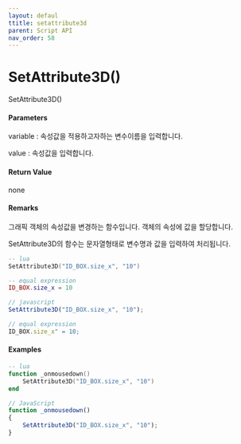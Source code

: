 ```yaml
---
layout: defaul
ttitle: setattribute3d
parent: Script API
nav_order: 58
---
```

# SetAttribute3D\(\)

SetAttribute3D\(\)

#### Parameters

variable : 속성값을 적용하고자하는 변수이름을 입력합니다.

value : 속성값을 입력합니다.

#### Return Value

none

#### Remarks

그래픽 객체의 속성값을 변경하는 함수입니다. 객체의 속성에 값을 할당합니다.

SetAttribute3D의 함수는 문자열형태로 변수명과 값을 입력하여 처리됩니다.

```lua
-- lua
SetAttribute3D("ID_BOX.size_x", "10")

-- equal expression
ID_BOX.size_x = 10
```

```js
// javascript
SetAttribute3D("ID_BOX.size_x", "10");

// equal expression
ID_BOX.size_x" = 10;
```

#### 

#### Examples

```lua
-- lua
function _onmousedown()
    SetAttribute3D("ID_BOX.size_x", "10")
end
```

```js
// JavaScript
function _onmousedown()
{    
    SetAttribute3D("ID_BOX.size_x", "10");
}
```



